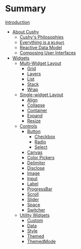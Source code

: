 # Summary

<!-- markdownlint-disable no-empty-links -->

[Introduction](./intro.md)

- [About Cushy](./about.md)
  - [Cushy's Philosophies](./about/philosophies.md)
  - [Everything is a `Widget`](./about/widgets.md)
  - [Reactive Data Model](./about/reactive.md)
  - [Composing User Interfaces](./about/composition.md)
- [Widgets](./widgets.md)
  - [Multi-Widget Layout](./widgets/multi-layout.md)
    - [Grid](./widgets/layout/grid.md)
    - [Layers](./widgets/layout/layers.md)
    - [List](./widgets/layout/list.md)
    - [Stack](./widgets/layout/stack.md)
    - [Wrap](./widgets/layout/wrap.md)
  - [Single-widget Layout](./widgets/single-layout.md)
    - [Align](./widgets/layout/align.md)
    - [Collapse](./widgets/layout/collapse.md)
    - [Container](./widgets/layout/container.md)
    - [Expand](./widgets/layout/expand.md)
    - [Resize](./widgets/layout/resize.md)
  - [Controls](./widgets/controls.md)
    - [Button](./widgets/controls/button.md)
      - [Checkbox](./widgets/controls/checkbox.md)
      - [Radio](./widgets/controls/radio.md)
      - [Select](./widgets/controls/select.md)
    - [Canvas](./widgets/controls/canvas.md)
    - [Color Pickers](./widgets/controls/color-pickers.md)
    - [Delimiter](./widgets/controls/delimiter.md)
    - [Disclose](./widgets/controls/disclose.md)
    - [Image](./widgets/controls/image.md)
    - [Input](./widgets/controls/input.md)
    - [Label](./widgets/controls/label.md)
    - [ProgressBar](./widgets/controls/progress.md)
    - [Scroll](./widgets/controls/scroll.md)
    - [Slider](./widgets/controls/slider.md)
    - [Space](./widgets/controls/space.md)
    - [Switcher](./widgets/controls/switcher.md)
  - [Utility Widgets](./widgets/utility.md)
    - [Custom]()
    - [Data]()
    - [Style]()
    - [Themed]()
    - [ThemedMode]()

